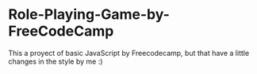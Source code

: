 # Role-Playing-Game-by-FreeCodeCamp
This a proyect of basic JavaScript by Freecodecamp, but that have a little changes in the style by me :) 
